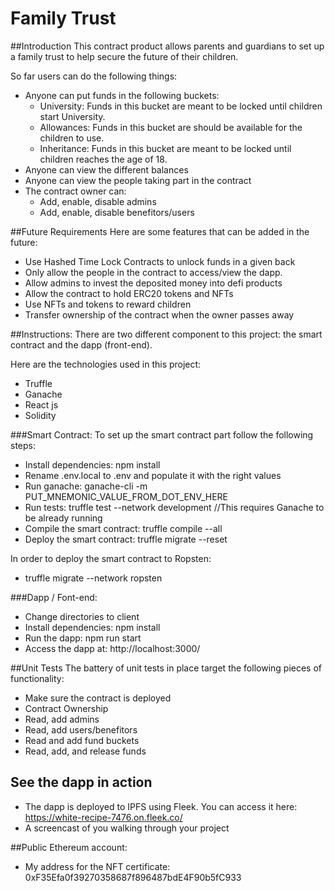 # Family Trust
##Introduction
This contract product allows parents and guardians to set up a family trust to help secure the future of their children.

So far users can do the following things:
- Anyone can put funds in the following buckets:
  - University: Funds in this bucket are meant to be locked until children start University.
  - Allowances: Funds in this bucket are should be available for the children to use.
  - Inheritance: Funds in this bucket are meant to be locked until children reaches the age of 18.
- Anyone can view the different balances
- Anyone can view the people taking part in the contract
- The contract owner can:
  - Add, enable, disable admins
  - Add, enable, disable benefitors/users

##Future Requirements
Here are some features that can be added in the future:
- Use Hashed Time Lock Contracts to unlock funds in a given back
- Only allow the people in the contract to access/view the dapp.
- Allow admins to invest the deposited money into defi products
- Allow the contract to hold ERC20 tokens and NFTs
- Use NFTs and tokens to reward children
- Transfer ownership of the contract when the owner passes away

##Instructions:
There are two different component to this project: the smart contract and the dapp (front-end).

Here are the technologies used in this project:
- Truffle
- Ganache
- React js
- Solidity

###Smart Contract:
To set up the smart contract part follow the following steps:
- Install dependencies: npm install
- Rename .env.local to .env and populate it with the right values
- Run ganache: ganache-cli -m PUT_MNEMONIC_VALUE_FROM_DOT_ENV_HERE
- Run tests: truffle test --network development //This requires Ganache to be already running
- Compile the smart contract:  truffle compile --all
- Deploy the smart contract: truffle migrate --reset

In order to deploy the smart contract to Ropsten:
- truffle migrate --network ropsten

###Dapp / Font-end:
- Change directories to client
- Install dependencies: npm install
- Run the dapp: npm run start
- Access the dapp at: http://localhost:3000/

##Unit Tests
The battery of unit tests in place target the following pieces of functionality:
- Make sure the contract is deployed
- Contract Ownership
- Read, add admins
- Read, add users/benefitors
- Read and add fund buckets
- Read, add, and release funds

## See the dapp in action
- The dapp is deployed to IPFS using Fleek. You can access it here: https://white-recipe-7476.on.fleek.co/
- A screencast of you walking through your project

##Public Ethereum account:
- My address for the NFT certificate: 0xF35Efa0f39270358687f896487bdE4F90b5fC933
